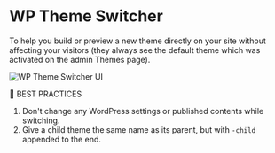 # WP Theme Switcher

To help you build or preview a new theme directly on your site without affecting your visitors (they always see the default theme which was activated on the admin Themes page).

![WP Theme Switcher UI](https://static.wpclevel.com/img/wp-theme-switcher.png)

:wave: BEST PRACTICES

1. Don't change any WordPress settings or published contents while switching.
2. Give a child theme the same name as its parent, but with `-child` appended to the end.
